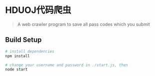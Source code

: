 # HDUOJ代码爬虫

> A web crawler program to save all pass codes which you submit

## Build Setup

``` bash
# install dependencies
npm install

# change your username and password in ./start.js, then
node start
```